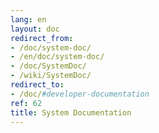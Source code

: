 ```yaml
---
lang: en
layout: doc
redirect_from:
- /doc/system-doc/
- /en/doc/system-doc/
- /doc/SystemDoc/
- /wiki/SystemDoc/
redirect_to:
- /doc/#developer-documentation
ref: 62
title: System Documentation
---
```

